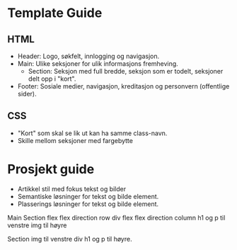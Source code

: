 # Template Guide

## HTML

- Header: Logo, søkfelt, innlogging og navigasjon.
- Main: Ulike seksjoner for ulik informasjons fremheving.
  - Section: Seksjon med full bredde, seksjon som er todelt, seksjoner delt opp i "kort".
- Footer: Sosiale medier, navigasjon, kreditasjon og personvern (offentlige sider).

## CSS

- "Kort" som skal se lik ut kan ha samme class-navn.
- Skille mellom seksjoner med fargebytte

# Prosjekt guide
- Artikkel stil med fokus tekst og bilder
- Semantiske løsninger for tekst og bilde element.
- Plasserings løsninger for tekst og bilde element. 

Main
Section flex flex direction row
  div flex flex direction column
    h1 og p til venstre
  img til høyre

Section
  img til venstre
  div
    h1 og p til høyre.
